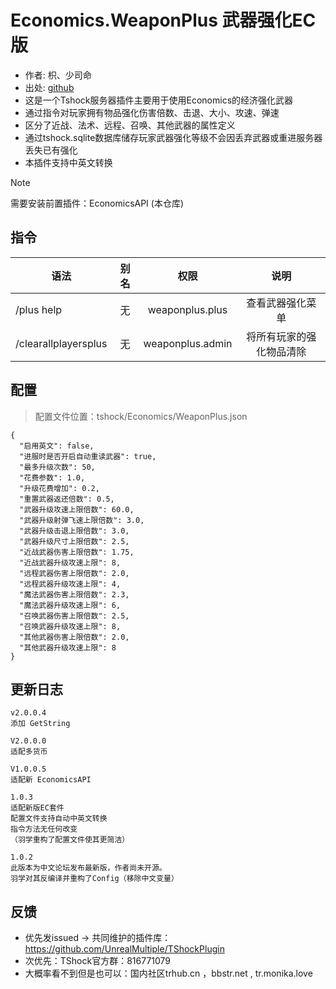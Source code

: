 # Economics.WeaponPlus 武器强化EC版

- 作者: 枳、少司命  
- 出处: [github](https://github.com/skywhale-zhi/WeaponPlusCostCoin)
- 这是一个Tshock服务器插件主要用于使用Economics的经济强化武器
- 通过指令对玩家拥有物品强化伤害倍数、击退、大小、攻速、弹速
- 区分了近战、法术、远程、召唤、其他武器的属性定义
- 通过tshock.sqlite数据库储存玩家武器强化等级不会因丢弃武器或重进服务器丢失已有强化
- 本插件支持中英文转换

> [!NOTE]  
> 需要安装前置插件：EconomicsAPI (本仓库)

## 指令

| 语法                   | 别名 |        权限        |      说明      |
|----------------------|:--:|:----------------:|:------------:|
| /plus help           | 无  | weaponplus.plus  |   查看武器强化菜单   |
| /clearallplayersplus | 无  | weaponplus.admin | 将所有玩家的强化物品清除 |

## 配置
> 配置文件位置：tshock/Economics/WeaponPlus.json
```
{
  "启用英文": false,
  "进服时是否开启自动重读武器": true,
  "最多升级次数": 50,
  "花费参数": 1.0,
  "升级花费增加": 0.2,
  "重置武器返还倍数": 0.5,
  "武器升级攻速上限倍数": 60.0,
  "武器升级射弹飞速上限倍数": 3.0,
  "武器升级击退上限倍数": 3.0,
  "武器升级尺寸上限倍数": 2.5,
  "近战武器伤害上限倍数": 1.75,
  "近战武器升级攻速上限": 8,
  "远程武器伤害上限倍数": 2.0,
  "远程武器升级攻速上限": 4,
  "魔法武器伤害上限倍数": 2.3,
  "魔法武器升级攻速上限": 6,
  "召唤武器伤害上限倍数": 2.5,
  "召唤武器升级攻速上限": 8,
  "其他武器伤害上限倍数": 2.0,
  "其他武器升级攻速上限": 8
}
```

## 更新日志

```
v2.0.0.4
添加 GetString

V2.0.0.0
适配多货币

V1.0.0.5
适配新 EconomicsAPI

1.0.3
适配新版EC套件
配置文件支持自动中英文转换
指令方法无任何改变
（羽学重构了配置文件使其更简洁）

1.0.2
此版本为中文论坛发布最新版，作者尚未开源。
羽学对其反编译并重构了Config（移除中文变量）
```


## 反馈
- 优先发issued -> 共同维护的插件库：https://github.com/UnrealMultiple/TShockPlugin
- 次优先：TShock官方群：816771079
- 大概率看不到但是也可以：国内社区trhub.cn ，bbstr.net , tr.monika.love
